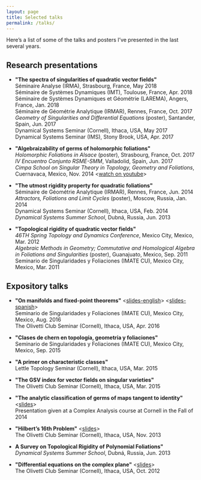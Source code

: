 ```yaml
---
layout: page
title: Selected talks
permalink: /talks/
---
```



Here’s a list of some of the talks and posters I’ve presented in the last several years.


## Research presentations

* **"The spectra of singularities of quadratic vector fields"**  
  Séminaire Analyse (IRMA), Strasbourg, France, May 2018  
  Séminaire de Systèmes Dynamiques (IMT), Toulouse, France, Apr. 2018  
  Séminaire de Systèmes Dynamiques et Géométrie (LAREMA), Angers, France, Jan. 2018  
  Séminaire de Géométrie Analytique (IRMAR), Rennes, France, Oct. 2017  
  _Geometry of Singularities and Differential Equations_ (poster), Santander, Spain, Jun. 2017  
  Dynamical Systems Seminar (Cornell), Ithaca, USA, May 2017  
  Dynamical Systems Seminar (IMS), Stony Brook, USA, Apr. 2017  
  
* **"Algebraizability of germs of holomorphic foliations"**  
  _Holomorphic Foliations in Alsace_ (poster), Strasbourg, France, Oct. 2017  
  _IV Encuentro Conjunto RSME-SMM_, Valladolid, Spain, Jun. 2017  
  _Cimpa School on Singular Theory in Topology, Geometry and Foliations_, Cuernavaca, Mexico, Nov. 2014 \<<a href="https://www.youtube.com/watch?v=RGDyC3cb1UQ">watch on youtube</a>\>  

* **"The utmost rigidity property for quadratic foliations"**  
  Séminaire de Géométrie Analytique (IRMAR), Rennes, France, Jun. 2014  
  _Attractors, Foliations and Limit Cycles_ (poster), Moscow, Russia, Jan. 2014  
  Dynamical Systems Seminar (Cornell), Ithaca, USA, Feb. 2014  
  _Dynamical Systems Summer School_, Dubná, Russia, Jun. 2013  

* **"Topological rigidity of quadratic vector fields"**  
  _46TH Spring Topology and Dynamics Conference_, Mexico City, Mexico, Mar. 2012  
  _Algebraic Methods in Geometry; Commutative and Homological Algebra in Foliations and Singularities_ (poster), Guanajuato, Mexico, Sep. 2011  
  Seminario de Singularidades y Foliaciones (IMATE CU), Mexico City, Mexico, Mar. 2011  

 
## Expository talks

* **"On manifolds and fixed-point theorems"** \<<a href="{{ site.baseurl }}/documents/slides/fixed_point_theorems-handout.pdf">slides-english</a>\> \<<a href="{{ site.baseurl }}/documents/slides/puntos-fijos-handout.pdf">slides-spanish</a>\>   
  Seminario de Singularidades y Foliaciones (IMATE CU), Mexico City, Mexico, Aug. 2016  
  The Olivetti Club Seminar (Cornell), Ithaca, USA, Apr. 2016  

* **"Clases de chern en topología, geometría y foliaciones"**  
  Seminario de Singularidades y Foliaciones (IMATE CU), Mexico City, Mexico, Sep. 2015  

* **"A primer on characteristic classes"**  
  Lettle Topology Seminar (Cornell), Ithaca, USA, Mar. 2015  

* **"The GSV index for vector fields on singular varieties"**  
  The Olivetti Club Seminar (Cornell), Ithaca, USA, Mar. 2015  

* **"The analytic classification of germs of maps tangent to identity"** \<<a href="{{ site.baseurl }}/documents/slides/germs_tangent_to_id-handout">slides</a>\>  
  Presentation given at a Complex Analysis course at Cornell in the Fall of 2014  

* **"Hilbert’s 16th Problem"** \<<a href="{{ site.baseurl }}/documents/slides/olivetti-2013-handout.pdf">slides</a>\>  
  The Olivetti Club Seminar (Cornell), Ithaca, USA, Nov. 2013  
  
* **A Survey on Topological Rigidity of Polynomial Foliations"**  
  _Dynamical Systems Summer School_, Dubná, Russia, Jun. 2013  

* **"Differential equations on the complex plane"** \<<a href="{{ site.baseurl }}/documents/slides/olivetti2012-handout.pdf">slides</a>\>  
  The Olivetti Club Seminar (Cornell), Ithaca, USA, Oct. 2012  


&nbsp;

&nbsp;

